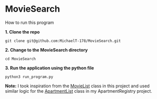 # MovieSearch

How to run this program 


**1. Clone the repo**
```
git clone git@github.com:MichaelT-178/MovieSearch.git
```


**2. Change to the MovieSearch directory**
```
cd MovieSearch
```


**3. Run the application using the python file**
```
python3 run_program.py
```

**Note:** I took inspiration from the [MovieList](https://github.com/MichaelT-178/MovieSearch/blob/main/src/MovieList.java) class in this project and used similar 
logic for the [ApartmentList](https://github.com/MichaelT-178/ApartmentRegistry/blob/main/src/ApartmentList.java) class in my ApartmentRegistry project.